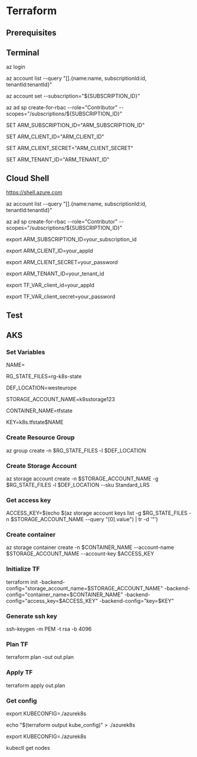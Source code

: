 # Terraform

## Prerequisites
## Terminal

az login

az account list --query "[].{name:name, subscriptionId:id, tenantId:tenantId}"

az account set --subscription="${SUBSCRIPTION_ID}"  

az ad sp create-for-rbac --role="Contributor" --scopes="/subscriptions/${SUBSCRIPTION_ID}"

SET ARM_SUBSCRIPTION_ID="ARM_SUBSCRIPTION_ID"

SET ARM_CLIENT_ID="ARM_CLIENT_ID"

SET ARM_CLIENT_SECRET="ARM_CLIENT_SECRET"

SET ARM_TENANT_ID="ARM_TENANT_ID"

## Cloud Shell

https://shell.azure.com

az account list --query "[].{name:name, subscriptionId:id, tenantId:tenantId}"

az ad sp create-for-rbac --role="Contributor" --scopes="/subscriptions/${SUBSCRIPTION_ID}"

export ARM_SUBSCRIPTION_ID=your_subscription_id

export ARM_CLIENT_ID=your_appId

export ARM_CLIENT_SECRET=your_password

export ARM_TENANT_ID=your_tenant_id

export TF_VAR_client_id=your_appId

export TF_VAR_client_secret=your_password


## Test

## AKS

### Set Variables
NAME=

RG_STATE_FILES=rg-k8s-state

DEF_LOCATION=westeurope

STORAGE_ACCOUNT_NAME=k8sstorage123

CONTAINER_NAME=tfstate

KEY=k8s.tfstate$NAME


### Create Resource Group

az group create -n $RG_STATE_FILES -l $DEF_LOCATION

### Create Storage Account
az storage account create -n $STORAGE_ACCOUNT_NAME -g $RG_STATE_FILES -l $DEF_LOCATION --sku Standard_LRS

### Get access key
ACCESS_KEY=$(echo $(az storage account keys list -g $RG_STATE_FILES -n $STORAGE_ACCOUNT_NAME --query "[0].value") | tr -d '"')

### Create container
az storage container create -n $CONTAINER_NAME --account-name $STORAGE_ACCOUNT_NAME --account-key $ACCESS_KEY

### Initialize TF
terraform init -backend-config="storage_account_name=$STORAGE_ACCOUNT_NAME" -backend-config="container_name=$CONTAINER_NAME" -backend-config="access_key=$ACCESS_KEY" -backend-config="key=$KEY"

### Generate ssh key

ssh-keygen -m PEM -t rsa -b 4096

### Plan TF
terraform plan -out out.plan

### Apply TF
terraform apply out.plan

### Get config
export KUBECONFIG=./azurek8s

echo "$(terraform output kube_config)" > ./azurek8s

export KUBECONFIG=./azurek8s


kubectl get nodes